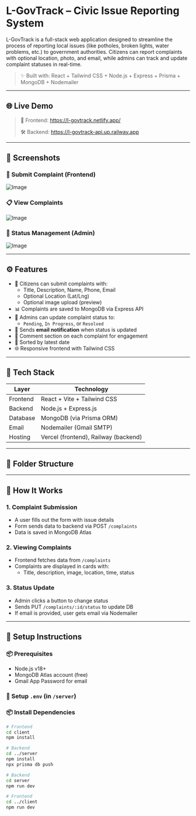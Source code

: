 #  L-GovTrack – Civic Issue Reporting System

L-GovTrack is a full-stack web application designed to streamline the process of reporting local issues (like potholes, broken lights, water problems, etc.) to government authorities. Citizens can report complaints with optional location, photo, and email, while admins can track and update complaint statuses in real-time.

> ✨ Built with: React + Tailwind CSS + Node.js + Express + Prisma + MongoDB + Nodemailer

---

## 🌐 Live Demo

> 🔗 Frontend: https://l-govtrack.netlify.app/
> 
> 🛠️ Backend: https://l-govtrack-api.up.railway.app

---

## 📸 Screenshots

### 🎯 Submit Complaint (Frontend)
![Image](https://github.com/user-attachments/assets/af5ae273-d779-4f99-86d3-be9680185b80)


### 📋 View Complaints
![Image](https://github.com/user-attachments/assets/3fa5915f-6bcd-4a92-a779-9239cbf99857)

### 🔧 Status Management (Admin)
![Image](https://github.com/user-attachments/assets/c4d30045-4550-4826-89f0-b89100ed32b3)

---

## ⚙️ Features

- 📝 Citizens can submit complaints with:
  - Title, Description, Name, Phone, Email
  - Optional Location (Lat/Lng)
  - Optional image upload (preview)
- 📊 Complaints are saved to MongoDB via Express API
- 🎯 Admins can update complaint status to:
  - `Pending`, `In Progress`, or `Resolved`
- 📩 Sends **email notification** when status is updated
- 💬 Comment section on each complaint for engagement
- 📅 Sorted by latest date
- 🌐 Responsive frontend with Tailwind CSS

---

## 🔧 Tech Stack

| Layer     | Technology                  |
|-----------|-----------------------------|
| Frontend  | React + Vite + Tailwind CSS |
| Backend   | Node.js + Express.js        |
| Database  | MongoDB (via Prisma ORM)    |
| Email     | Nodemailer (Gmail SMTP)     |
| Hosting   | Vercel (frontend), Railway (backend) |

---

## 📁 Folder Structure


---

## 🧪 How It Works

### 1. Complaint Submission

- A user fills out the form with issue details
- Form sends data to backend via POST `/complaints`
- Data is saved in MongoDB Atlas

### 2. Viewing Complaints

- Frontend fetches data from `/complaints`
- Complaints are displayed in cards with:
  - Title, description, image, location, time, status

### 3. Status Update

- Admin clicks a button to change status
- Sends PUT `/complaints/:id/status` to update DB
- If email is provided, user gets email via Nodemailer

---

## 🚀 Setup Instructions

### 📦 Prerequisites

- Node.js v18+
- MongoDB Atlas account (free)
- Gmail App Password for email

### 🔑 Setup `.env` (in `/server`)


### 📦 Install Dependencies

```bash
# Frontend
cd client
npm install

# Backend
cd ../server
npm install
npx prisma db push

# Backend
cd server
npm run dev

# Frontend
cd ../client
npm run dev
